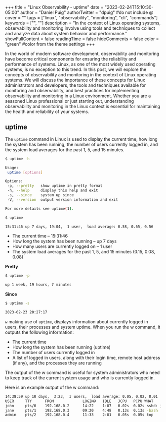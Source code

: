 +++
title = "Linux Observability - uptime"
date = "2023-02-24T15:10:30-05:00"
author = "Daniel Puig"
authorTwitter = "dpuig" #do not include @
cover = ""
tags = ["linux", "observability", "monitoring", "cli", "commands"]
keywords = ["", ""]
description = "In the context of Linux operating systems, observability and monitoring involve using tools and techniques to collect and analyze data about system behavior and performance."
showFullContent = false
readingTime = false
hideComments = false
color = "green" #color from the theme settings
+++

In the world of modern software development, observability and monitoring have become critical components for ensuring the reliability and performance of systems. Linux, as one of the most widely used operating systems, is no exception to this trend. In this post, we will explore the concepts of observability and monitoring in the context of Linux operating systems. We will discuss the importance of these concepts for Linux administrators and developers, the tools and techniques available for monitoring and observability, and best practices for implementing observability and monitoring in a Linux environment. Whether you are a seasoned Linux professional or just starting out, understanding observability and monitoring in the Linux context is essential for maintaining the health and reliability of your systems.

## uptime

The `uptime` command in Linux is used to display the current time, how long the system has been running, the number of users currently logged in, and the system load averages for the past 1, 5, and 15 minutes.

```sh
$ uptime -h                                                        

Usage:
 uptime [options]

Options:
 -p, --pretty   show uptime in pretty format
 -h, --help     display this help and exit
 -s, --since    system up since
 -V, --version  output version information and exit

For more details see uptime(1).
```

```sh
$ uptime

15:31:46 up 7 days, 19:04,  1 user,  load average: 0.58, 0.65, 0.56
```

- The current time – 15:31:46
- How long the system has been running – up 7 days
- How many users are currently logged on – 1 user
- The system load averages for the past 1, 5, and 15 minutes (0.15, 0.08, 0.08)

__Pretty__

```sh
$ uptime -p

up 1 week, 19 hours, 7 minutes
```

__Since__

```sh
$ uptime -s

2023-02-23 20:27:17
```

`w` making use of `uptime`, displays information about currently logged in users, their processes and system uptime. When you run the w command, it outputs the following information:

- The current time
- How long the system has been running (uptime)
- The number of users currently logged in
- A list of logged in users, along with their login time, remote host address (if any), and the processes they are running

The output of the w command is useful for system administrators who need to keep track of the current system usage and who is currently logged in.

Here is an example output of the w command:

```sh
14:38:59 up 10 days,  3:23,  3 users,  load average: 0.05, 0.02, 0.01
USER     TTY      FROM             LOGIN@   IDLE   JCPU   PCPU WHAT
john     pts/0    192.168.0.2      14:22    1:07   0.02s  0.02s sshd: john@pts/0
jane     pts/1    192.168.0.3      09:20    4:48   0.13s  0.13s -bash
admin    pts/2    192.168.0.4      11:33    2:01   0.05s  0.05s top
```


